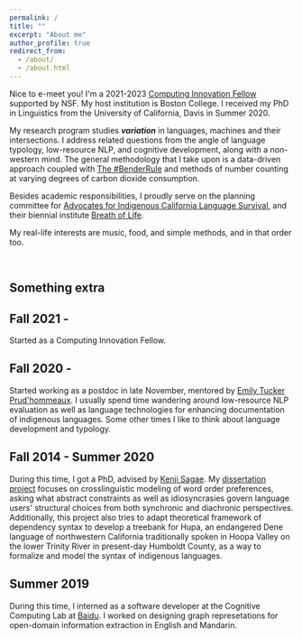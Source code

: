 ```yaml
---
permalink: /
title: ""
excerpt: "About me"
author_profile: true
redirect_from: 
  - /about/
  - /about.html
---
```



Nice to e-meet you! I'm a 2021-2023 [Computing Innovation Fellow](https://cccblog.org/2021/07/22/announcing-the-2021-computing-innovation-fellows/) supported by NSF. My host institution is Boston College. I received my PhD in Linguistics from the University of California, Davis in Summer 2020. 

My research program studies ***variation*** in languages, machines and their intersections. I address related questions from the angle of language typology, low-resource NLP, and cognitive development, along with a non-western mind. The general methodology that I take upon is a data-driven approach coupled with [The #BenderRule](https://thegradient.pub/the-benderrule-on-naming-the-languages-we-study-and-why-it-matters/) and methods of number counting at varying degrees of carbon dioxide consumption. 

Besides academic responsibilities, I proudly serve on the planning committee for [Advocates for Indigenous California Language Survival](https://aicls.org), and their biennial institute [Breath of Life](https://aicls.org/breath-of-life-institute/). 

My real-life interests are music, food, and simple methods, and in that order too.

<br>

Something extra
------

Fall 2021 -
------

Started as a Computing Innovation Fellow.

Fall 2020 -
------

Started working as a postdoc in late November, mentored by [Emily Tucker Prud'hommeaux](http://cs.bc.edu/~prudhome/publications.html). I usually spend time wandering around low-resource NLP evaluation as well as language technologies for enhancing documentation of indigenous languages. Some other times I like to think about language development and typology.

Fall 2014 - Summer 2020
------

During this time, I got a PhD, advised by [Kenji Sagae](http://www.sagae.org). My [dissertation project](http://zoeyliu18.github.io/files/Zoey_Dissertation.pdf) focuses on crosslinguistic modeling of word order preferences, asking what abstract constraints as well as idiosyncrasies govern language users' structural choices from both synchronic and diachronic perspectives. Additionally, this project also tries to adapt theoretical framework of dependency syntax to develop a treebank for Hupa, an endangered Dene language of northwestern California traditionally spoken in Hoopa Valley on the lower Trinity River in present-day Humboldt County, as a way to formalize and model the syntax of indigenous languages.

Summer 2019 
------

During this time, I interned as a software developer at the Cognitive Computing Lab at [Baidu](http://research.baidu.com/Index). I worked on designing graph represetations for open-domain information extraction in English and Mandarin.



